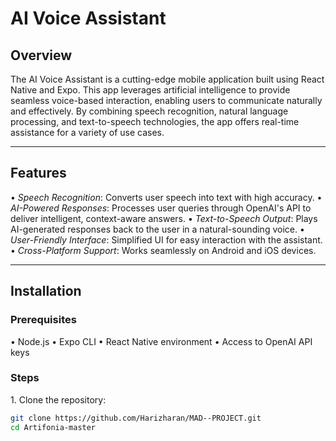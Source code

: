 # AI Voice Assistant

## Overview
The AI Voice Assistant is a cutting-edge mobile application built using React Native and Expo. This app leverages artificial intelligence to provide seamless voice-based interaction, enabling users to communicate naturally and effectively. By combining speech recognition, natural language processing, and text-to-speech technologies, the app offers real-time assistance for a variety of use cases.

---

## Features
•⁠  ⁠*Speech Recognition*: Converts user speech into text with high accuracy.
•⁠  ⁠*AI-Powered Responses*: Processes user queries through OpenAI's API to deliver intelligent, context-aware answers.
•⁠  ⁠*Text-to-Speech Output*: Plays AI-generated responses back to the user in a natural-sounding voice.
•⁠  ⁠*User-Friendly Interface*: Simplified UI for easy interaction with the assistant.
•⁠  ⁠*Cross-Platform Support*: Works seamlessly on Android and iOS devices.

---

## Installation

### Prerequisites
•⁠  ⁠Node.js
•⁠  ⁠Expo CLI
•⁠  ⁠React Native environment
•⁠  ⁠Access to OpenAI API keys

### Steps
1.⁠ ⁠Clone the repository:
   ```bash
   git clone https://github.com/Harizharan/MAD--PROJECT.git
   cd Artifonia-master

